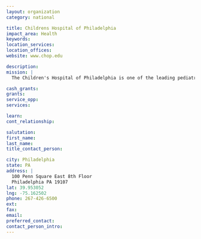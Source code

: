 ```yaml
---
layout: organization
category: national

title: Childrens Hospital of Philadelphia
impact_area: Health
keywords: 
location_services: 
location_offices: 
website: www.chop.edu

description: 
mission: |
  The Children's Hospital of Philadelphia is one of the leading pediatric hospitals and research facilities in the world. Our 150 years of innovation and service to our patients, their families and our community reflect an ongoing commitment to exceptional patient care, training new generations of pediatric healthcare providers and pioneering significant research initiatives.

cash_grants: 
grants: 
service_opp: 
services: 

learn: 
cont_relationship: 

salutation: 
first_name: 
last_name: 
title_contact_person: 

city: Philadelphia
state: PA
address: |
  100 Penn Square East 8th Floor  
  Philadelphia PA 19107
lat: 39.953052
lng: -75.162502
phone: 267-426-6500
ext: 
fax: 
email: 
preferred_contact: 
contact_person_intro: 
---
```

